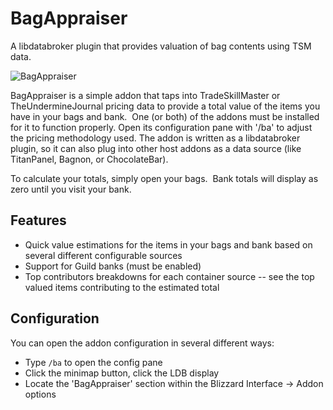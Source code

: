 # BagAppraiser

A libdatabroker plugin that provides valuation of bag contents using TSM data.

![BagAppraiser](https://i.imgur.com/Zagxpho.png)

BagAppraiser is a simple addon that taps into TradeSkillMaster or TheUndermineJournal pricing data to provide a total value of the items you have in your bags and bank.  One (or both) of the addons must be installed for it to function properly.  Open its configuration pane with '/ba' to adjust the pricing methodology used.  The addon is written as a libdatabroker plugin, so it can also plug into other host addons as a data source (like TitanPanel, Bagnon, or ChocolateBar).

To calculate your totals, simply open your bags.  Bank totals will display as zero until you visit your bank.

## Features

* Quick value estimations for the items in your bags and bank based on several different configurable sources
* Support for Guild banks (must be enabled)
* Top contributors breakdowns for each container source -- see the top valued items contributing to the estimated total

## Configuration

You can open the addon configuration in several different ways:

* Type `/ba` to open the config pane
* Click the minimap button, click the LDB display
* Locate the 'BagAppraiser' section within the Blizzard Interface -> Addon options